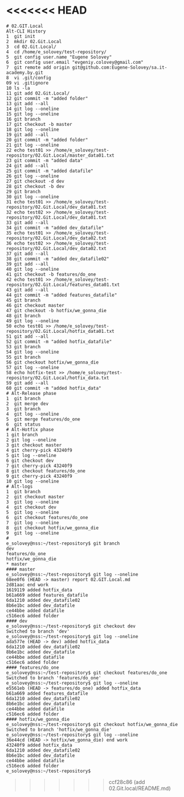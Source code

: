 <<<<<<< HEAD
=======
    # 02.GIT.Local
    Alt-CLI History
    1  git init
    2  mkdir 02.Git.Local
    3  cd 02.Git.Local/
    4  cd /home/e_solovey/test-repository/
    5  git config user.name "Eugene Solovey"
    6  git config user.email "evgeniy.colovey@gmail.com"
    7  git remote add origin git@github.com:Eugene-Solovey/sa.it-academy.by.git
    8  vi .git/config 
    09 vi .gitignore
    10 ls -la
    11 git add 02.Git.Local/
    12 git commit -m "added folder"
    13 git add --all
    14 git log --oneline
    15 git log --oneline 
    16 git branch 
    17 git checkout -b master
    18 git log --oneline 
    19 git add --all
    20 git commit -m "added folder"
    21 git log --oneline 
    22 echo test01 >> /home/e_solovey/test-repository/02.Git.Local/master_data01.txt
    23 git commit -m "added data"
    24 git add --all
    25 git commit -m "added datafile"
    26 git log --oneline 
    27 git checkout -d dev
    28 git checkout -b dev
    29 git branch 
    30 git log --oneline 
    31 echo test01 >> /home/e_solovey/test-repository/02.Git.Local/dev_data01.txt
    32 echo test02 >> /home/e_solovey/test-repository/02.Git.Local/dev_data01.txt
    33 git add --all
    34 git commit -m "added dev_datafile"
    35 echo test01 >> /home/e_solovey/test-repository/02.Git.Local/dev_data02.txt
    36 echo test02 >> /home/e_solovey/test-repository/02.Git.Local/dev_data02.txt
    37 git add --all
    38 git commit -m "added dev_datafile02"
    39 git add --all
    40 git log --oneline 
    41 git checkout -b features/do_one
    42 echo test01 >> /home/e_solovey/test-repository/02.Git.Local/features_data01.txt
    43 git add --all                          
    44 git commit -m "added features_datafile"
    45 git branch 
    46 git checkout master 
    47 git checkout -b hotfix/we_gonna_die
    48 git branch 
    49 git log --oneline 
    50 echo test01 >> /home/e_solovey/test-repository/02.Git.Local/hotfix_data01.txt
    51 git add --all
    52 git commit -m "added hotfix_datafile"
    53 git branch 
    54 git log --oneline               
    55 git branch                      
    56 git checkout hotfix/we_gonna_die
    57 git log --oneline
    58 echo hotfix-test >> /home/e_solovey/test-repository/02.Git.Local/hotfix_data.txt
    59 git add --all
    60 git commit -m "added hotfix_data"
    # Alt-Release phase
    1  git branch 
    2  git merge dev
    3  git branch 
    4  git log --oneline 
    5  git merge features/do_one 
    6  git status 
    # Alt-Hotfix phase
    1 git branch 
    2 git log --oneline 
    3 git checkout master 
    4 git cherry-pick 43240f9
    5 git log --oneline 
    6 git checkout dev 
    7 git cherry-pick 43240f9
    8 git checkout features/do_one 
    9 git cherry-pick 43240f9
    10 git log --oneline
    # Alt-logs
    1  git branch 
    2  git checkout master 
    3  git log --oneline 
    4  git checkout dev 
    5  git log --oneline 
    6  git checkout features/do_one 
    7  git log --oneline 
    8  git checkout hotfix/we_gonna_die 
    9  git log --oneline 
    #
    e_solovey@nss:~/test-repository$ git branch
    dev
    features/do_one
    hotfix/we_gonna_die
    * master
    #### master
    e_solovey@nss:~/test-repository$ git log --oneline
    68ee0f6 (HEAD -> master) report 02.GIT.Local.md
    2d81aac end work
    1619119 added hotfix_data
    b61a669 added features_datafile
    6da1210 added dev_datafile02
    8b6e1bc added dev_datafile
    ce44bbe added datafile
    c516ec6 added folder
    #### dev
    e_solovey@nss:~/test-repository$ git checkout dev
    Switched to branch 'dev'
    e_solovey@nss:~/test-repository$ git log --oneline
    ada577e (HEAD -> dev) added hotfix_data
    6da1210 added dev_datafile02
    8b6e1bc added dev_datafile
    ce44bbe added datafile
    c516ec6 added folder
    #### features/do_one
    e_solovey@nss:~/test-repository$ git checkout features/do_one
    Switched to branch 'features/do_one'
    e_solovey@nss:~/test-repository$ git log --oneline
    e5561eb (HEAD -> features/do_one) added hotfix_data
    b61a669 added features_datafile
    6da1210 added dev_datafile02
    8b6e1bc added dev_datafile
    ce44bbe added datafile
    c516ec6 added folder
    #### hotfix/we_gonna_die
    e_solovey@nss:~/test-repository$ git checkout hotfix/we_gonna_die
    Switched to branch 'hotfix/we_gonna_die'
    e_solovey@nss:~/test-repository$ git log --oneline
    36e44cd (HEAD -> hotfix/we_gonna_die) end work
    43240f9 added hotfix_data
    6da1210 added dev_datafile02
    8b6e1bc added dev_datafile
    ce44bbe added datafile
    c516ec6 added folder
    e_solovey@nss:~/test-repository$
    
    
    
    
    
    
    
    
    
    
    
    
>>>>>>> ccf28c86 (add 02.Git.local/README.md)
